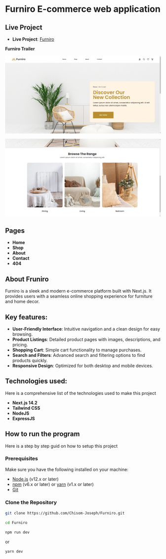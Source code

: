 # Furniro E-commerce web application

## Live Project

- **Live Project**: [Furniro](http://chisomnjoku.com.ng/)

**Furniro Trailer**

![Preview Image 1](https://github.com/Chisom-Joseph/Furniro/blob/main/public/preview/1.png?raw=true)

![Preview Image 2](https://github.com/Chisom-Joseph/Furniro/blob/main/public/preview/2.png?raw=true)

## Pages

- **Home**
- **Shop**
- **About**
- **Contact**
- **404**

## About Fruniro

Furniro is a sleek and modern e-commerce platform built with Next.js. It provides users with a seamless online shopping experience for furniture and home decor.

## Key features:

- **User-Friendly Interface**: Intuitive navigation and a clean design for easy browsing.
- **Product Listings**: Detailed product pages with images, descriptions, and pricing.
- **Shopping Cart**: Simple cart functionality to manage purchases.
- **Search and Filters**: Advanced search and filtering options to find products quickly.
- **Responsive Design**: Optimized for both desktop and mobile devices.

## Technologies used:

Here is a comprehensive list of the technologies used to make this project

- **Next.js 14.2**
- **Tailwind CSS**
- **NodeJS**
- **ExpressJS**

## How to run the program

Here is a step by step guid on how to setup this project

### Prerequisites

Make sure you have the following installed on your machine:

- [Node.js](https://nodejs.org/) (v12.x or later)
- [npm](https://www.npmjs.com/) (v6.x or later) or [yarn](https://yarnpkg.com/) (v1.x or later)
- [Git](https://git-scm.com/)

### Clone the Repository

```bash
git clone https://github.com/Chisom-Joseph/Furniro.git
```

```bash
cd Furniro
```

```bash
npm run dev
```

or

```bash
yarn dev
```
